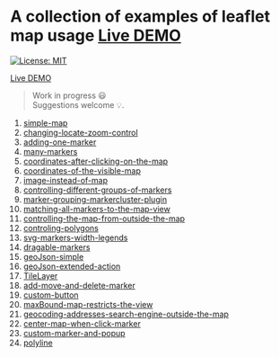 # A collection of examples of leaflet map usage [Live DEMO](https://tomik23.github.io/leaflet-examples/)
[![License: MIT](https://img.shields.io/badge/License-MIT-blue.svg)](https://opensource.org/licenses/MIT)

[Live DEMO](https://tomik23.github.io/leaflet-examples/)

>Work in progress :smiley:  
Suggestions welcome :bulb:.

1. [simple-map](https://tomik23.github.io/leaflet-examples/#simple-map)
2. [changing-locate-zoom-control](https://tomik23.github.io/leaflet-examples/#changing-locate-zoom-control)
3. [adding-one-marker](https://tomik23.github.io/leaflet-examples/#adding-one-marker)
4. [many-markers](https://tomik23.github.io/leaflet-examples/#many-markers)
5. [coordinates-after-clicking-on-the-map](https://tomik23.github.io/leaflet-examples/#coordinates-after-clicking-on-the-map)
6. [coordinates-of-the-visible-map](https://tomik23.github.io/leaflet-examples/#coordinates-of-the-visible-map)
7. [image-instead-of-map](https://tomik23.github.io/leaflet-examples/#image-instead-of-map)
8. [controlling-different-groups-of-markers](https://tomik23.github.io/leaflet-examples/#controlling-different-groups-of-markers)
9. [marker-grouping-markercluster-plugin](https://tomik23.github.io/leaflet-examples/#marker-grouping-markercluster-plugin)
10. [matching-all-markers-to-the-map-view](https://tomik23.github.io/leaflet-examples/#matching-all-markers-to-the-map-view)
11. [controlling-the-map-from-outside-the-map](https://tomik23.github.io/leaflet-examples/#controlling-the-map-from-outside-the-map)
12. [controling-polygons](https://tomik23.github.io/leaflet-examples/#controling-polygons)
13. [svg-markers-width-legends](https://tomik23.github.io/leaflet-examples/#svg-markers-width-legends)
14. [dragable-markers](https://tomik23.github.io/leaflet-examples/#dragable-markers)
15. [geoJson-simple](https://tomik23.github.io/leaflet-examples/#geoJson-simple)
16. [geoJson-extended-action](https://tomik23.github.io/leaflet-examples/#geoJson-extended-action)
17. [TileLayer](https://tomik23.github.io/leaflet-examples/#tileLayer)
18. [add-move-and-delete-marker](https://tomik23.github.io/leaflet-examples/#add-move-and-delete-marker)
19. [custom-button](https://tomik23.github.io/leaflet-examples/#custom-button)
20. [maxBound-map-restricts-the-view](https://tomik23.github.io/leaflet-examples/#maxBound-map-restricts-the-view)
21. [geocoding-addresses-search-engine-outside-the-map](https://tomik23.github.io/leaflet-examples/#geocoding-addresses-search-engine-outside-the-map)
22. [center-map-when-click-marker](https://tomik23.github.io/leaflet-examples/#center-map-when-click-marker)
23. [custom-marker-and-popup](https://tomik23.github.io/leaflet-examples/#custom-marker-and-popup)
24. [polyline](https://tomik23.github.io/leaflet-examples/#polyline)